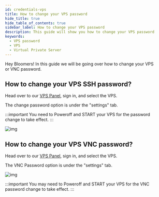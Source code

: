 ```yaml
---
id: credentials-vps
title: How to change your VPS password
hide_title: true
hide_table_of_contents: true
sidebar_label: How to change your VPS password
description: This guide will show you how to change your VPS password
keywords:
  - VPS password
  - VPS
  - Virtual Private Server
---
```


Hey Bloomers! In this guide we will be going over how to change your VPS or VNC password.

## How to change your VPS SSH password?

Head over to our [VPS Panel](https://VPS.bloom.host), sign in, and select the VPS.

The change password option is under the "settings" tab. 

:::important
You need to Poweroff and START your VPS for the password change to take effect.
:::

![img](/imgs/VPS/credentials/1.png)

## How to change your VPS VNC password?

Head over to our [VPS Panel](https://VPS.bloom.host), sign in, and select the VPS.

The VNC Password option is under the "settings" tab.

![img](/imgs/VPS/credentials/2.png)

:::important
You may need to Poweroff and START your VPS for the VNC password change to take effect.
:::
